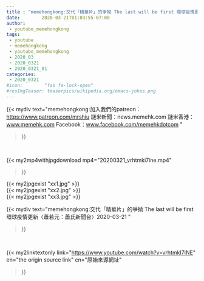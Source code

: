 ```yaml
---
title : "memehongkong:交代「精華片」的爭拗 The last will be first 環球疫情更新〈蕭若元：蕭氏新聞台〉2020-03-21 "
date:        2020-03-21T01:03:55-07:00
author:
 - youtube_memehongkong
tags:
 - youtube
 - memehongkong
 - youtube_memehongkong
 - 2020_03
 - 2020_0321
 - 2020_0321_01
categories:
 - 2020_0321
#icon:        "fas fa-lock-open"
#resImgTeaser: teaserpics/wikipedia.org/emacs-jokes.png
---
```


{{< mydiv text="memehongkong:加入我們的patreon：https://www.patreon.com/mrshiu 謎米新聞：news.memehk.com 謎米香港： www.memehk.com Facebook：www.facebook.com/memehkdotcom "
>}}
<br>


{{< my2mp4withjpgdownload mp4="20200321_vrhtmki7ine.mp4"
>}}

{{< my2jpgexist "xx1.jpg" >}}<br>
{{< my2jpgexist "xx2.jpg" >}}<br>
{{< my2jpgexist "xx3.jpg" >}}<br>



{{< mydiv text="memehongkong:交代「精華片」的爭拗 The last will be first 環球疫情更新〈蕭若元：蕭氏新聞台〉2020-03-21 "
>}}
<br>

{{< my2linktextonly link="https://www.youtube.com/watch?v=vrhtmkI7INE"
en="the origin source link" cn="原始來源網址"
>}}


<br>

